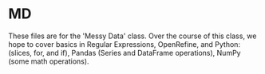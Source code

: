 # MD
These files are for the 'Messy Data' class.
Over the course of this class, we hope to cover basics in Regular Expressions, OpenRefine, and Python: (slices, for, and if), Pandas (Series and DataFrame operations), NumPy (some math operations).
